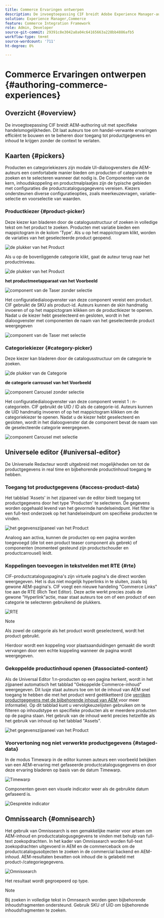 ```yaml
---
title: Commerce Ervaringen ontwerpen
description: De invoegtoepassing CIF breidt Adobe Experience Manager-authoring uit met specifieke handelsmogelijkheden.
solution: Experience Manager,Commerce
feature: Commerce Integration Framework
role: Admin, Developer
source-git-commit: 29391c8e3042a8a04c64165663a228bb4886afb5
workflow-type: tm+mt
source-wordcount: '711'
ht-degree: 0%

---
```


# Commerce Ervaringen ontwerpen {#authoring-commerce-experiences}

## Overzicht {#overview}

De invoegtoepassing CIF breidt AEM-authoring uit met specifieke handelsmogelijkheden. Dit laat auteurs toe om handel-verwante ervaringen efficiënt te bouwen en te beheren door toegang tot productgegevens en inhoud te krijgen zonder de context te verlaten.

## Kaarten {#pickers}

Producten en categoriekiezers zijn modale UI-dialoogvensters die AEM-auteurs een comfortabele manier bieden om producten of categorieën te zoeken en te selecteren wanneer dat nodig is. De Componenten van de kern, inhoudskoppeling en productmalplaatjes zijn de typische gebieden met configuraties die productcatalogusgegevens vereisen. Kiezers ondersteunen diverse configuratieopties, zoals meerkeuzevragen, variatie-selectie en voorselectie van waarden.

### Productkiezer {#product-picker}

Deze kiezer kan bladeren door de catalogusstructuur of zoeken in volledige tekst om het product te zoeken. Producten met variatie bieden een mappictogram in de kolom &#39;Type&#39;. Als u op het mappictogram klikt, worden de variaties van het geselecteerde product geopend.

![ de plukker van het Product ](/help/commerce/cif/assets/authoring/product-picker.png)

Als u op de bovenliggende categorie klikt, gaat de auteur terug naar het productniveau.

![ de plukker van het Product ](/help/commerce/cif/assets/authoring/product-picker-variation.png)

**het productmeetapparaat van het Voorbeeld**

![ component van de Taser zonder selectie ](/help/commerce/cif/assets/authoring/teaser_component_without_selection.png)

Het configuratiedialoogvenster van deze component vereist een product. CIF gebruikt de SKU als product-id. Auteurs kunnen de skin handmatig invoeren of op het mappictogram klikken om de productkiezer te openen. Nadat u de kiezer hebt geselecteerd en gesloten, wordt in het dialoogvenster met componenten de naam van het geselecteerde product weergegeven

![ component van de Taser met selectie ](/help/commerce/cif/assets/authoring/teaser_component_with_selection.png)

### Categoriekiezer {#category-picker}

Deze kiezer kan bladeren door de catalogusstructuur om de categorie te zoeken.

![ de plukker van de Categorie ](/help/commerce/cif/assets/authoring/category-picker.png)

**de categorie carrousel van het Voorbeeld**

![ component Carousel zonder selectie ](/help/commerce/cif/assets/authoring/carousel_component_without_selection.png)

Het configuratiedialoogvenster van deze component vereist 1 : n-categorieën. CIF gebruikt de UID / ID als de categorie-id. Auteurs kunnen de UID handmatig invoeren of op het mappictogram klikken om de categoriekiezer te openen. Nadat u de kiezer hebt geselecteerd en gesloten, wordt in het dialoogvenster dat de component bevat de naam van de geselecteerde categorie weergegeven.

![ component Carousel met selectie ](/help/commerce/cif/assets/authoring/carousel_component_with_selection.png)

## Universele editor {#universal-editor}

De Universele Redacteur wordt uitgebreid met mogelijkheden om tot de productgegevens in real time en bijbehorende productinhoud toegang te hebben.

### Toegang tot productgegevens {#access-product-data}

Het tabblad &#39;Assets&#39; in het zijpaneel van de editor biedt toegang tot productgegevens door het type &#39;Producten&#39; te selecteren. De gegevens worden opgehaald levend van het gevormde handelseindpunt. Het filter is een full-text onderzoek op het handelseindpunt om specifieke producten te vinden.

![ het gegevenszijpaneel van het Product ](/help/commerce/cif/assets/authoring/products-side-panel.png)

Analoog aan activa, kunnen de producten op een pagina worden toegevoegd (die tot een product teaser component als gebrek) of componenten (momenteel gesteund zijn productschouder en productcarrousel) leidt.

### Koppelingen toevoegen in tekstvelden met RTE {#rte}

CIF-productcataloguspagina&#39;s zijn virtuele pagina&#39;s die direct worden weergegeven. Het is dus niet mogelijk hyperlinks in te sluiten, zoals bij gewone AEM-pagina&#39;s. CIF voegt een nieuwe handeling &quot;Commerce Links&quot; toe aan de RTE (Rich Text Editor). Deze actie werkt precies zoals de gewone &quot;Hyperlink&quot;actie, maar staat auteurs toe om of een product of een categorie te selecteren gebruikend de plukkers.

![ RTE ](/help/commerce/cif/assets/authoring/RTE.png)

>[!NOTE]
>
>Als zowel de categorie als het product wordt geselecteerd, wordt het product gebruikt.

Hierdoor wordt een koppeling voor plaatsaanduidingen gemaakt die wordt vervangen door een echte koppeling wanneer de pagina wordt weergegeven.

### Gekoppelde productinhoud openen {#associated-content}

Als de Universal Editor 1:n-producten op een pagina herkent, wordt in het zijpaneel automatisch het tabblad &quot;Gekoppelde Commerce-inhoud&quot; weergegeven. Dit lusje staat auteurs toe om tot de inhoud van AEM snel toegang te hebben die met het product werd geëtiketteerd (zie [ verrijken productgegevens met de bijbehorende inhoud van AEM ](./enrich-product-associated-content.md) voor meer informatie). Op dit tabblad kunt u vervolgkeuzelijsten gebruiken om te filteren op inhoudstype en specifieke producten als er meerdere producten op de pagina staan. Het gebruik van de inhoud werkt precies hetzelfde als het gebruik van inhoud op het tabblad &quot;Assets&quot;.

![ het gegevenszijpaneel van het Product ](/help/commerce/cif/assets/authoring/associated-commerce-content-tab.png)

### Voorvertoning nog niet verwerkte productgegevens {#staged-data}

In de modus Timewarp in de editor kunnen auteurs een voorbeeld bekijken van een AEM-ervaring met gefaseerde productcatalogusgegevens en door deze ervaring bladeren op basis van de datum Timewarp.

![ Timewarp ](/help/commerce/cif/assets/authoring/timewarp.png)

Componenten geven een visuele indicator weer als de gebruikte datum gefaseerd is.

![ Gesprekte indicator ](/help/commerce/cif/assets/authoring/staged-indicator.png)

## Omnissearch {#omnisearch}

Het gebruik van Omnissearch is een gemakkelijke manier voor artsen om AEM-inhoud en productcatalogusgegevens te vinden met behulp van full-text zoekopdrachten. In het kader van Omnissearch worden full-text zoekopdrachten uitgevoerd in AEM en de commerceback om de productcatalogusobjecten te zoeken in de commercial backend en AEM-inhoud. AEM-resultaten bevatten ook inhoud die is gelabeld met product-/categoriegegevens.

![ Omnissearch ](/help/commerce/cif/assets/authoring/omnisearch.png)

Het resultaat wordt gegroepeerd op type.

>[!NOTE]
>
>Bij zoeken in volledige tekst in Omnsearch worden geen bijbehorende inhoudsfragmenten ondersteund. Gebruik SKU of UID om bijbehorende inhoudsfragmenten te zoeken.

